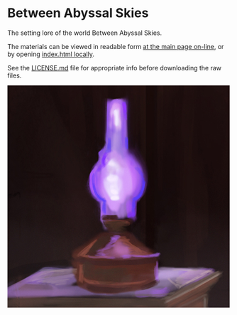 # Between Abyssal Skies

The setting lore of the world Between Abyssal Skies.

The materials can be viewed in readable form [at the main page on-line](https://vickymolokh.github.io/between_abyssal_skies/), or by opening [index.html locally](./index.html).

See the [LICENSE.md](./LICENSE.md) file for appropriate info before downloading the raw files. 









<picture>
 <source media="(prefers-color-scheme: dark)" srcset="images/icons/lamp_500x500.jpg">
 <source media="(prefers-color-scheme: light)" srcset="images/icons/lamp_500x500.jpg">
 <img src="images/icons/lamp_500x500.jpg">
</picture>
